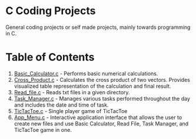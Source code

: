 # C Coding Projects
General coding projects or self made projects, mainly towards programming in C.
# Table of Contents

1. [Basic_Calculator.c](https://github.com/Kobregon1/C_coding_projects_/blob/main/Basic_Calculator.c) - Performs basic numerical calculations.
2. [Cross_Product.c](https://github.com/Kobregon1/C_coding_projects_/blob/main/Cross_Product.c) - Calculates the cross product of two vectors. Provides visualized table representation of the calculation and final result.
3. [Read_file.c](https://github.com/Kobregon1/C_coding_projects_/blob/main/Read_file.c) - Reads txt files in a given directory.
4. [Task_Manager.c](https://github.com/Kobregon1/C_coding_projects_/blob/main/Task_Manager.c) - Manages various tasks performed throughout the day and includes the date and time of task.
5. [TicTacToe.c](https://github.com/Kobregon1/C_coding_projects_/blob/main/TicTacToe.c) - Single player game of TicTacToe
6. [App_Menu.c](https://github.com/Kobregon1/C_coding_projects_/blob/main/App_Menu%20Project/App_Menu.c) - Interactive application interface that allows the user to create new files and use Basic Calculator, Read File, Task Manager, and TicTacToe game in one. 
